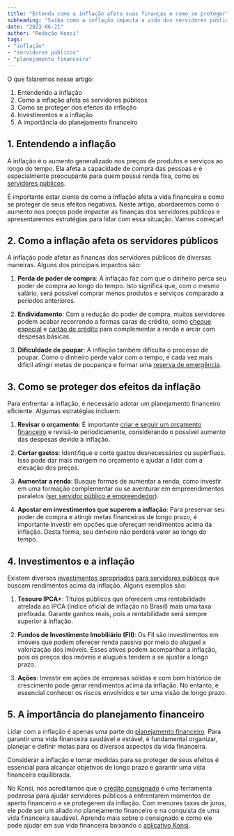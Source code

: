 ```yaml
---
title: "Entenda como a inflação afeta suas finanças e como se proteger"
subheading: "Saiba como a inflação impacta a vida dos servidores públicos e maneiras eficazes de lidar com seus efeitos no planejamento financeiro."
date: "2023-06-21"
author: "Redação Konsi"
tags:
- "inflação"
- "servidores públicos"
- "planejamento financeiro"
---
```


O que falaremos nesse artigo:

1. Entendendo a inflação
2. Como a inflação afeta os servidores públicos
3. Como se proteger dos efeitos da inflação
4. Investimentos e a inflação
5. A importância do planejamento financeiro

## 1. Entendendo a inflação

A inflação é o aumento generalizado nos preços de produtos e serviços ao longo do tempo. Ela afeta a capacidade de compra das pessoas e é especialmente preocupante para quem possui renda fixa, como os [servidores públicos](5-passos-para-organizar-suas-financas-e-evitar-endividamento.md).

É importante estar ciente de como a inflação afeta a vida financeira e como se proteger de seus efeitos negativos. Neste artigo, abordaremos como o aumento nos preços pode impactar as finanças dos servidores públicos e apresentaremos estratégias para lidar com essa situação. Vamos começar!

## 2. Como a inflação afeta os servidores públicos

A inflação pode afetar as finanças dos servidores públicos de diversas maneiras. Alguns dos principais impactos são:

1. **Perda de poder de compra**: A inflação faz com que o dinheiro perca seu poder de compra ao longo do tempo. Isto significa que, com o mesmo salário, será possível comprar menos produtos e serviços comparado a períodos anteriores.

2. **Endividamento**: Com a redução do poder de compra, muitos servidores podem acabar recorrendo a formas caras de crédito, como [cheque especial](como-sair-do-cheque-especial-como-servidor-pblico-estratgias-eficientes.md) e [cartão de crédito](6-vantagens-do-cartao-de-credito-consignado.md) para complementar a renda e arcar com despesas básicas.

3. **Dificuldade de poupar**: A inflação também dificulta o processo de poupar. Como o dinheiro perde valor com o tempo, é cada vez mais difícil atingir metas de poupança e formar uma [reserva de emergência](a-importncia-da-reserva-de-emergncia-e-como-construir-la-com-inteligncia-financeira.md).


## 3. Como se proteger dos efeitos da inflação

Para enfrentar a inflação, é necessário adotar um planejamento financeiro eficiente. Algumas estratégias incluem:

1. **Revisar o orçamento**: É importante [criar e seguir um orçamento financeiro](como-criar-e-seguir-um-oramento-financeiro-pessoal-para-servidores-pblicos.md) e revisá-lo periodicamente, considerando o possível aumento das despesas devido à inflação.

2. **Cortar gastos**: Identifique e corte gastos desnecessários ou supérfluos. Isso pode dar mais margem no orçamento e ajudar a lidar com a elevação dos preços.

3. **Aumentar a renda**: Busque formas de aumentar a renda, como investir em uma formação complementar ou se aventurar em empreendimentos paralelos ([ser servidor público e empreendedor](ser-servidor-pblico-e-empreendedor-possvel-conciliar.md)).

4. **Apostar em investimentos que superem a inflação**: Para preservar seu poder de compra e atingir metas financeiras de longo prazo, é importante investir em opções que ofereçam rendimentos acima da inflação. Desta forma, seu dinheiro não perderá valor ao longo do tempo.

## 4. Investimentos e a inflação

Existem diversos [investimentos apropriados para servidores públicos](investimento-para-servidores-pblicos-conhecendo-as-melhores-opes.md) que buscam rendimentos acima da inflação. Alguns exemplos são:

1. **Tesouro IPCA+**: Títulos públicos que oferecem uma rentabilidade atrelada ao IPCA (índice oficial de inflação no Brasil) mais uma taxa prefixada. Garante ganhos reais, pois a rentabilidade será sempre superior à inflação.

2. **Fundos de Investimento Imobiliário (FII)**: Os FII são investimentos em imóveis que podem oferecer renda passiva por meio do aluguel e valorização dos imóveis. Esses ativos podem acompanhar a inflação, pois os preços dos imóveis e aluguéis tendem a se ajustar a longo prazo.

3. **Ações**: Investir em ações de empresas sólidas e com bom histórico de crescimento pode gerar rendimentos acima da inflação. No entanto, é essencial conhecer os riscos envolvidos e ter uma visão de longo prazo.

## 5. A importância do planejamento financeiro

Lidar com a inflação é apenas uma parte do [planejamento financeiro](a-importncia-do-planejamento-financeiro-durante-e-aps-a-pandemia-guia-para-servidores-pblicos.md). Para garantir uma vida financeira saudável e estável, é fundamental organizar, planejar e definir metas para os diversos aspectos da vida financeira.

Considerar a inflação e tomar medidas para se proteger de seus efeitos é essencial para alcançar objetivos de longo prazo e garantir uma vida financeira equilibrada.

No Konsi, nós acreditamos que o [crédito consignado](5-motivos-para-escolher-o-credito-consignado-publico.md) é uma ferramenta poderosa para ajudar servidores públicos a enfrentarem momentos de aperto financeiro e se protegerem da inflação. Com menores taxas de juros, ele pode ser um aliado no planejamento financeiro e na conquista de uma vida financeira saudável. Aprenda mais sobre o consignado e como ele pode ajudar em sua vida financeira baixando o [aplicativo Konsi](konsi.com.br/app).